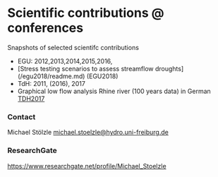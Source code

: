 # Scientific contributions @ conferences
Snapshots of selected scientifc contributions

 * EGU: 2012,2013,2014,2015,2016, 
 * [Stress testing scenarios to assess streamflow droughts] (/egu2018/readme.md) (EGU2018)
 * TdH: 2011, (2016), 2017
 * Graphical low flow analysis Rhine river (100 years data) in German [TDH2017](/tdh2017/readme.md)


### Contact
Michael Stölzle
michael.stoelzle@hydro.uni-freiburg.de

### ResearchGate
https://www.researchgate.net/profile/Michael_Stoelzle
